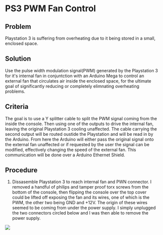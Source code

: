 # PS3 PWM Fan Control

## Problem

Playstation 3 is suffering from overheating due to it being stored in a small, enclosed space. 

 ## Solution
 
 Use the pulse width modulation signal(PWM) generated by the Playstation 3 for it's internal fan in conjuntction with an Arduino Mega to control an external fan that circulates air inside the enclosed space, for the ultimate goal of significantly reducing or completely elimnating overheating problems.

## Criteria

The goal is to use a Y splitter cable to split the PWM signal coming from the inside the console. Then using one of the outputs to drive the internal fan, leaving the original Playstation 3 cooling unaffected. The cable carrying the second output will be routed oustide the Playstation and will be read in by the Arduino. From here the Arduino will either pass the original signal onto the external fan unaffected or if requested by the user the signal can be modified, effectively changing the speed of the external fan. This communication will be done over a Arduino Ethernet Shield.

## Procedure

 1. Dissasemble Playstation 3 to reach internal fan and PWN connector. I removed a handful of philips and tamper proof torx screws from the bottom of the console, then flipping the console over the top cover could be lifted off exposing the fan and its wires, one of which is the PWM, the other two being GND and +12V. The origin of these wires seemed to be coming from under the power supply. I simply unplugged the two connectors circled below and I was then able to remove the power supply. 
 
 ![](PS3_Diassembly_1.jpeg)
